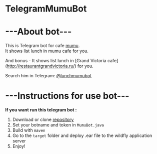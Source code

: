 # TelegramMumuBot

---About bot---
=====================
This is Telegram bot for cafe [mumu](http://cafemumu.ru). <br/>
It shows list lunch in mumu cafe for you.

And bonus - It shows list lunch in [Grand Victoria cafe] (http://restaurantgrandvictoria.ru/) for you.

Search him in Telegram: [@lunchmumubot](https://telegram.me/lunchmumubot)

---Instructions for use bot---
=====================

 **If you want run this telegram bot :**

1. Download or clone [repository](https://github.com/schepach/TelegramMumuBot.git)
2. Set your botname and token in `MumuBot.java`
3. Build with `maven`
4. Go to the `target` folder and deploy .ear file to the wildfly application server
5. Enjoy!
